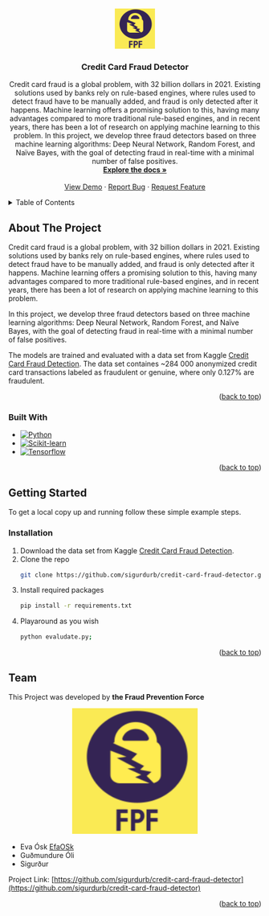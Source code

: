 <a name="readme-top"></a>

<!-- PROJECT LOGO -->
<br />
<div align="center">
  <a href="https://github.com/sigurdurb/credit-card-fraud-detector">
    <img src="images/logo.png" alt="Logo" width="80" height="80">
  </a>

<h3 align="center">Credit Card Fraud Detector</h3>

  <p align="center">
    Credit card fraud is a global problem, with 32 billion dollars in 2021. Existing solutions used by banks rely on rule-based engines, where rules used to detect fraud have to be manually added, and fraud is only detected after it happens. Machine learning offers a promising solution to this, having many advantages compared to more traditional rule-based engines, and in recent years, there has been a lot of research on applying machine learning to this problem. 
    In this project, we develop three fraud detectors based on three machine learning algorithms: Deep Neural Network, Random Forest, and Naïve Bayes, with the goal of detecting fraud in real-time with a minimal number of false positives. 
    <br />
    <a href="https://github.com/sigurdurb/credit-card-fraud-detector"><strong>Explore the docs »</strong></a>
    <br />
    <br />
    <a href="https://github.com/sigurdurb/credit-card-fraud-detector">View Demo</a>
    ·
    <a href="https://github.com/sigurdurb/credit-card-fraud-detector/issues">Report Bug</a>
    ·
    <a href="https://github.com/sigurdurb/credit-card-fraud-detector/issues">Request Feature</a>
  </p>
</div>



<!-- TABLE OF CONTENTS -->
<details>
  <summary>Table of Contents</summary>
  <ol>
    <li>
      <a href="#about-the-project">About The Project</a>
      <ul>
        <li><a href="#built-with">Built With</a></li>
      </ul>
    </li>
    <li>
      <a href="#getting-started">Getting Started</a>
      <ul>
        <li><a href="#prerequisites">Prerequisites</a></li>
        <li><a href="#installation">Installation</a></li>
      </ul>
    </li>
    <li><a href="#usage">Usage</a></li>
    <li><a href="#roadmap">Roadmap</a></li>
    <li><a href="#contributing">Contributing</a></li>
    <li><a href="#license">License</a></li>
    <li><a href="#contact">Contact</a></li>
    <li><a href="#acknowledgments">Acknowledgments</a></li>
  </ol>
</details>



<!-- ABOUT THE PROJECT -->
## About The Project


Credit card fraud is a global problem, with 32 billion dollars in 2021. Existing solutions used by banks rely on rule-based engines, where rules used to detect fraud have to be manually added, and fraud is only detected after it happens. Machine learning offers a promising solution to this, having many advantages compared to more traditional rule-based engines, and in recent years, there has been a lot of research on applying machine learning to this problem. 

In this project, we develop three fraud detectors based on three machine learning algorithms: Deep Neural Network, Random Forest, and Naïve Bayes, with the goal of detecting fraud in real-time with a minimal number of false positives. 

The models are trained and evaluated with a data set from Kaggle [Credit Card Fraud Detection](https://www.kaggle.com/datasets/mlg-ulb/creditcardfraud). The data set containes ~284 000 anonymized credit card transactions labeled as fraudulent or genuine, where only 0.127% are fraudulent.

<p align="right">(<a href="#readme-top">back to top</a>)</p>



### Built With

* [![Python][Python.js]][Python-url]
* [![Scikit-learn][Scikit-learn.js]][Scikit-learn-url]
* [![Tensorflow][Tensorflow.js]][Tensorflow-url]


<p align="right">(<a href="#readme-top">back to top</a>)</p>



<!-- GETTING STARTED -->
## Getting Started

To get a local copy up and running follow these simple example steps.


### Installation

1. Download the data set from Kaggle [Credit Card Fraud Detection](https://www.kaggle.com/datasets/mlg-ulb/creditcardfraud).
2. Clone the repo
   ```sh
   git clone https://github.com/sigurdurb/credit-card-fraud-detector.git
   ```
3. Install required packages
   ```sh
   pip install -r requirements.txt
   ```
4. Playaround as you wish
   ```sh
   python evaludate.py;
   ```

<p align="right">(<a href="#readme-top">back to top</a>)</p>



<!-- CONTACT -->
## Team

This Project was developed by **the Fraud Prevention Force**
<div align="center">
  <img src="images/logo.png" alt="Logo" width="250" height="250">
</div>  

- Eva Ósk [EfaOSk](https://github.com/EfaOsk)
- Guðmundure Óli
- Sigurður

Project Link: [https://github.com/sigurdurb/credit-card-fraud-detector](https://github.com/sigurdurb/credit-card-fraud-detector)


<p align="right">(<a href="#readme-top">back to top</a>)</p>



<!-- MARKDOWN LINKS & IMAGES -->
[contributors-url]: https://github.com/sigurdurb/credit-card-fraud-detector/graphs/contributors
[forks-shield]: https://img.shields.io/github/forks/github_username/repo_name.svg?style=for-the-badge
[forks-url]: https://github.com/sigurdurb/credit-card-fraud-detector/network/members
[stars-shield]: https://img.shields.io/github/stars/github_username/repo_name.svg?style=for-the-badge
[stars-url]: https://github.com/sigurdurb/credit-card-fraud-detector/stargazers
[issues-shield]: https://img.shields.io/github/issues/github_username/repo_name.svg?style=for-the-badge
[issues-url]: https://github.com/sigurdurb/credit-card-fraud-detector/issues
[license-shield]: https://img.shields.io/github/license/github_username/repo_name.svg?style=for-the-badge
[license-url]: https://github.com/sigurdurb/credit-card-fraud-detector/blob/master/LICENSE.txt
[Python.js]: https://img.shields.io/badge/Python-3776AB?style=for-the-badge&logo=python&logoColor=white
[Python-url]: https://www.python.org/
[Scikit-learn.js]: https://img.shields.io/badge/scikit--learn-F7931E?style=for-the-badge&logo=scikit-learn&logoColor=white
[Scikit-learn-url]: https://scikit-learn.org/stable/
[TensorFlow.js]: https://img.shields.io/badge/TensorFlow-FF6F00?style=for-the-badge&logo=tensorflow&logoColor=white
[TensorFlow-url]: https://www.tensorflow.org/
